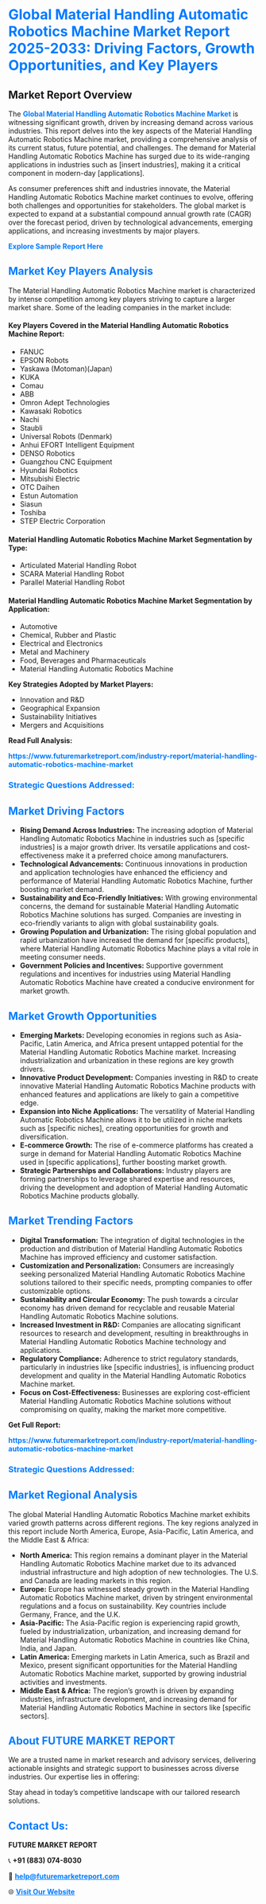 <h1 style="color: #007BFF;">Global Material Handling Automatic Robotics Machine Market Report 2025-2033: Driving Factors, Growth Opportunities, and Key Players</h1>

<section id="overview">
<h2>Market Report Overview</h2>
<p>The <a href="https://www.futuremarketreport.com/industry-report/material-handling-automatic-robotics-machine-market" style="color: #007BFF; text-decoration: none;"><strong>Global Material Handling Automatic Robotics Machine Market</strong></a> is witnessing significant growth, driven by increasing demand across various industries. This report delves into the key aspects of the Material Handling Automatic Robotics Machine market, providing a comprehensive analysis of its current status, future potential, and challenges. The demand for Material Handling Automatic Robotics Machine has surged due to its wide-ranging applications in industries such as [insert industries], making it a critical component in modern-day [applications].</p>
<p>As consumer preferences shift and industries innovate, the Material Handling Automatic Robotics Machine market continues to evolve, offering both challenges and opportunities for stakeholders. The global market is expected to expand at a substantial compound annual growth rate (CAGR) over the forecast period, driven by technological advancements, emerging applications, and increasing investments by major players.</p>
</section>

<section id="overview">
<p><a href="https://www.futuremarketreport.com/request-sample/reportId=128196" style="color: #007BFF; text-decoration: none;"><strong>Explore Sample Report Here</strong></a></p>
</section>

<section id="key-players">
<h2 style="color: #007BFF;">Market Key Players Analysis</h2>
<p>The Material Handling Automatic Robotics Machine market is characterized by intense competition among key players striving to capture a larger market share. Some of the leading companies in the market include:</p>
<h4>Key Players Covered in the Material Handling Automatic Robotics Machine Report:</h4>
<ul><li>FANUC</li><li>EPSON Robots</li><li>Yaskawa (Motoman)(Japan)</li><li>KUKA</li><li>Comau</li><li>ABB</li><li>Omron Adept Technologies</li><li>Kawasaki Robotics</li><li>Nachi</li><li>Staubli</li><li>Universal Robots (Denmark)</li><li>Anhui EFORT Intelligent Equipment</li><li>DENSO Robotics</li><li>Guangzhou CNC Equipment</li><li>Hyundai Robotics</li><li>Mitsubishi Electric</li><li>OTC Daihen</li><li>Estun Automation</li><li>Siasun</li><li>Toshiba</li><li>STEP Electric Corporation</li></ul>
<h4>Material Handling Automatic Robotics Machine Market Segmentation by Type:</h4>
<ul><li>Articulated Material Handling Robot</li><li>SCARA Material Handling Robot</li><li>Parallel Material Handling Robot</li></ul>

<h4>Material Handling Automatic Robotics Machine Market Segmentation by Application:</h4>
<ul><li>Automotive</li><li>Chemical, Rubber and Plastic</li><li>Electrical and Electronics</li><li>Metal and Machinery</li><li>Food, Beverages and Pharmaceuticals</li><li>Material Handling Automatic Robotics Machine</li></ul>
<p><strong>Key Strategies Adopted by Market Players:</strong></p>
<ul>
<li>Innovation and R&D</li>
<li>Geographical Expansion</li>
<li>Sustainability Initiatives</li>
<li>Mergers and Acquisitions</li>
</ul>
</section>

<section>
<p><strong>Read Full Analysis: </strong></p><a href="https://www.futuremarketreport.com/industry-report/material-handling-automatic-robotics-machine-market" style="color: #007BFF; text-decoration: none;"><strong>https://www.futuremarketreport.com/industry-report/material-handling-automatic-robotics-machine-market</strong></a>
<h3 style="color: #007BFF;">Strategic Questions Addressed:</h3>
</section>

<section id="driving-factors">
<h2 style="color: #007BFF;">Market Driving Factors</h2>
<ul>
<li><strong>Rising Demand Across Industries:</strong> The increasing adoption of Material Handling Automatic Robotics Machine in industries such as [specific industries] is a major growth driver. Its versatile applications and cost-effectiveness make it a preferred choice among manufacturers.</li>
<li><strong>Technological Advancements:</strong> Continuous innovations in production and application technologies have enhanced the efficiency and performance of Material Handling Automatic Robotics Machine, further boosting market demand.</li>
<li><strong>Sustainability and Eco-Friendly Initiatives:</strong> With growing environmental concerns, the demand for sustainable Material Handling Automatic Robotics Machine solutions has surged. Companies are investing in eco-friendly variants to align with global sustainability goals.</li>
<li><strong>Growing Population and Urbanization:</strong> The rising global population and rapid urbanization have increased the demand for [specific products], where Material Handling Automatic Robotics Machine plays a vital role in meeting consumer needs.</li>
<li><strong>Government Policies and Incentives:</strong> Supportive government regulations and incentives for industries using Material Handling Automatic Robotics Machine have created a conducive environment for market growth.</li>
</ul>
</section>

<section id="growth-opportunities">
<h2 style="color: #007BFF;">Market Growth Opportunities</h2>
<ul>
<li><strong>Emerging Markets:</strong> Developing economies in regions such as Asia-Pacific, Latin America, and Africa present untapped potential for the Material Handling Automatic Robotics Machine market. Increasing industrialization and urbanization in these regions are key growth drivers.</li>
<li><strong>Innovative Product Development:</strong> Companies investing in R&D to create innovative Material Handling Automatic Robotics Machine products with enhanced features and applications are likely to gain a competitive edge.</li>
<li><strong>Expansion into Niche Applications:</strong> The versatility of Material Handling Automatic Robotics Machine allows it to be utilized in niche markets such as [specific niches], creating opportunities for growth and diversification.</li>
<li><strong>E-commerce Growth:</strong> The rise of e-commerce platforms has created a surge in demand for Material Handling Automatic Robotics Machine used in [specific applications], further boosting market growth.</li>
<li><strong>Strategic Partnerships and Collaborations:</strong> Industry players are forming partnerships to leverage shared expertise and resources, driving the development and adoption of Material Handling Automatic Robotics Machine products globally.</li>
</ul>
</section>

<section id="trending-factors">
<h2 style="color: #007BFF;">Market Trending Factors</h2>
<ul>
<li><strong>Digital Transformation:</strong> The integration of digital technologies in the production and distribution of Material Handling Automatic Robotics Machine has improved efficiency and customer satisfaction.</li>
<li><strong>Customization and Personalization:</strong> Consumers are increasingly seeking personalized Material Handling Automatic Robotics Machine solutions tailored to their specific needs, prompting companies to offer customizable options.</li>
<li><strong>Sustainability and Circular Economy:</strong> The push towards a circular economy has driven demand for recyclable and reusable Material Handling Automatic Robotics Machine solutions.</li>
<li><strong>Increased Investment in R&D:</strong> Companies are allocating significant resources to research and development, resulting in breakthroughs in Material Handling Automatic Robotics Machine technology and applications.</li>
<li><strong>Regulatory Compliance:</strong> Adherence to strict regulatory standards, particularly in industries like [specific industries], is influencing product development and quality in the Material Handling Automatic Robotics Machine market.</li>
<li><strong>Focus on Cost-Effectiveness:</strong> Businesses are exploring cost-efficient Material Handling Automatic Robotics Machine solutions without compromising on quality, making the market more competitive.</li>
</ul>
</section>

<section>
<p><strong>Get Full Report: </strong></p><a href="https://www.futuremarketreport.com/industry-report/material-handling-automatic-robotics-machine-market" style="color: #007BFF; text-decoration: none;"><strong>https://www.futuremarketreport.com/industry-report/material-handling-automatic-robotics-machine-market</strong></a>
<h3 style="color: #007BFF;">Strategic Questions Addressed:</h3>
</section>


<section id="regional-analysis">
<h2 style="color: #007BFF;">Market Regional Analysis</h2>
<p>The global Material Handling Automatic Robotics Machine market exhibits varied growth patterns across different regions. The key regions analyzed in this report include North America, Europe, Asia-Pacific, Latin America, and the Middle East & Africa:</p>
<ul>
<li><strong>North America:</strong> This region remains a dominant player in the Material Handling Automatic Robotics Machine market due to its advanced industrial infrastructure and high adoption of new technologies. The U.S. and Canada are leading markets in this region.</li>
<li><strong>Europe:</strong> Europe has witnessed steady growth in the Material Handling Automatic Robotics Machine market, driven by stringent environmental regulations and a focus on sustainability. Key countries include Germany, France, and the U.K.</li>
<li><strong>Asia-Pacific:</strong> The Asia-Pacific region is experiencing rapid growth, fueled by industrialization, urbanization, and increasing demand for Material Handling Automatic Robotics Machine in countries like China, India, and Japan.</li>
<li><strong>Latin America:</strong> Emerging markets in Latin America, such as Brazil and Mexico, present significant opportunities for the Material Handling Automatic Robotics Machine market, supported by growing industrial activities and investments.</li>
<li><strong>Middle East & Africa:</strong> The region’s growth is driven by expanding industries, infrastructure development, and increasing demand for Material Handling Automatic Robotics Machine in sectors like [specific sectors].</li>
</ul>
</section>

<footer>
<h2 style="color: #007BFF;">About FUTURE MARKET REPORT</h2>
<p>We are a trusted name in market research and advisory services, delivering actionable insights and strategic support to businesses across diverse industries. Our expertise lies in offering:</p>

<p>Stay ahead in today’s competitive landscape with our tailored research solutions.</p>

<h2 style="color: #007BFF;">Contact Us:</h2>
<p><strong>FUTURE MARKET REPORT</strong></p>
<p>📞 <strong>+91 (883) 074-8030</strong></p>
<p>📧 <strong><a href="mailto:help@futuremarketreport.com" style="color: #007BFF;">help@futuremarketreport.com</a></strong></p>
<p>🌐 <strong><a href="https://www.futuremarketreport.com/" style="color: #007BFF;">Visit Our Website</a></strong></p>
</footer>